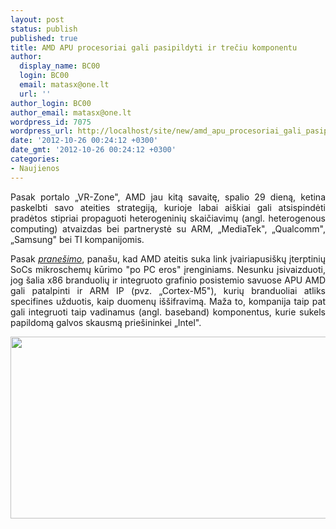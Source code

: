 ```yaml
---
layout: post
status: publish
published: true
title: AMD APU procesoriai gali pasipildyti ir trečiu komponentu
author:
  display_name: BC00
  login: BC00
  email: matasx@one.lt
  url: ''
author_login: BC00
author_email: matasx@one.lt
wordpress_id: 7075
wordpress_url: http://localhost/site/new/amd_apu_procesoriai_gali_pasipildyti_ir_treciu_komponentu/
date: '2012-10-26 00:24:12 +0300'
date_gmt: '2012-10-26 00:24:12 +0300'
categories:
- Naujienos
---
```

<p style="text-align: justify;">
	Pasak portalo &bdquo;VR-Zone&quot;, AMD jau kitą savaitę, spalio 29 dieną, ketina paskelbti savo ateities strategiją, kurioje labai ai&scaron;kiai gali atsispindėti pradėtos stipriai propaguoti heterogeninių skaičiavimų (angl. heterogenous computing) atvaizdas bei partnerystė su ARM, &bdquo;MediaTek&quot;, &bdquo;Qualcomm&quot;, &bdquo;Samsung&quot; bei TI kompanijomis.</p>
<p style="text-align: justify;">
	Pasak <a href="http://vr-zone.com/articles/amd-to-announce-its-future-strategy-on-october-29-2012/17551.html"><em>prane&scaron;imo</em></a>, pana&scaron;u, kad AMD ateitis suka link įvairiapusi&scaron;kų įterptinių SoCs mikroschemų kūrimo &quot;po PC eros&quot; įrenginiams. Nesunku įsivaizduoti, jog &scaron;alia x86 branduolių ir integruoto grafinio posistemio savuose APU AMD gali patalpinti ir ARM IP (pvz. &bdquo;Cortex-M5&quot;), kurių branduoliai atliks specifines užduotis, kaip duomenų i&scaron;&scaron;ifravimą. Maža to, kompanija taip pat gali integruoti taip vadinamus (angl. baseband) komponentus, kurie sukels papildomą galvos skausmą prie&scaron;ininkei &bdquo;Intel&quot;.</p>
<p>
	<a href="http://technews.lt/userfiles/AMDHSA.jpg"><img alt="" src="http://technews.lt/userfiles/AMDHSA.jpg" style="width: 520px; height: 291px;" /></a></p>
